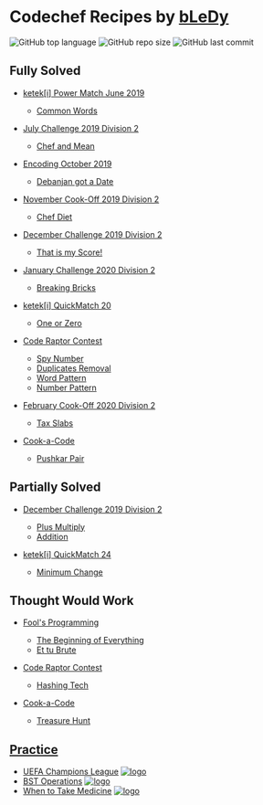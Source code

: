 # Codechef Recipes by [bLeDy](https://www.codechef.com/users/bledy)

![GitHub top language](https://img.shields.io/github/languages/top/ibledy/codechef-recipes)
![GitHub repo size](https://img.shields.io/github/repo-size/ibledy/codechef-recipes)
![GitHub last commit](https://img.shields.io/github/last-commit/ibledy/codechef-recipes)


## Fully Solved

- [ketek[i] Power Match June 2019](https://www.codechef.com/KQ162019)
    - [Common Words](KQ162019/common-words/main.py)

- [July Challenge 2019 Division 2](https://www.codechef.com/JULY19B)
    - [Chef and Mean](JULY19B/chef-and-mean/main.py)

- [Encoding October 2019](https://www.codechef.com/ENOC2019)
    - [Debanjan got a Date](ENOC2019/debanjan-got-a-date/main.py)

- [November Cook-Off 2019 Division 2](https://www.codechef.com/COOK112B)
    - [Chef Diet](COOK112B/chef-diet/main.py)

- [December Challenge 2019 Division 2](https://www.codechef.com/DEC19B)
    - [That is my Score!](DEC19B/that-is-my-score/main.py)

- [January Challenge 2020 Division 2](https://www.codechef.com/JAN20B)
    - [Breaking Bricks](JAN20B/breaking-bricks/main.py)

- [ketek[i] QuickMatch 20](https://www.codechef.com/QM202020)
    - [One or Zero](QM202020/one-or-zero/main.py)

- [Code Raptor Contest](https://www.codechef.com/CRPC2020)
    - [Spy Number](CRPC2020/spy-number/main.py)
    - [Duplicates Removal](CRPC2020/duplicates-removal/main.py)
    - [Word Pattern](CRPC2020/word-pattern/main.py)
    - [Number Pattern](CRPC2020/number-pattern/main.py)

- [February Cook-Off 2020 Division 2](https://www.codechef.com/COOK115B)
    - [Tax Slabs](COOK115B/tax-slabs/main.py)

- [Cook-a-Code](https://www.codechef.com/CACD2020)
    - [Pushkar Pair](CACD2020/pushkar-pair/main.py)


## Partially Solved

- [December Challenge 2019 Division 2](https://www.codechef.com/DEC19B)
    - [Plus Multiply](DEC19B/plus-multiply/main.py)
    - [Addition](DEC19B/addition/main.py)

- [ketek[i] QuickMatch 24](https://www.codechef.com/QM242020)
    - [Minimum Change](QM242020/minimum-change/main.py)


## Thought Would Work

- [Fool's Programming](https://www.codechef.com/FOLG2020)
    - [The Beginning of Everything](FOLG2020/the-beginning-of-everything/main.py)
    - [Et tu Brute](FOLG2020/et-tu-brute/main.py)

- [Code Raptor Contest](https://www.codechef.com/CRPC2020)
    - [Hashing Tech](CRPC2020/hashing-tech/main.py)

- [Cook-a-Code](https://www.codechef.com/CACD2020)
    - [Treasure Hunt](CACD2020/treasure-hunt/main.py)



## [Practice](https://www.codechef.com/problems/school)

- [UEFA Champions League](PRACTICE/uefa-champions-league/main.py) [![logo]](https://www.codechef.com/problems/UCL)
- [BST Operations](PRACTICE/bst-operations/main.py) [![logo]](https://www.codechef.com/problems/BSTOPS)
- [When to Take Medicine](PRACTICE/when-to-take-medicine/main.py) [![logo]](https://www.codechef.com/problems/MEDIC)

[logo]: https://s3.us-east-2.amazonaws.com/upload-icon/uploads/icons/png/12828268421557901896-16.png "Docs Logo"

